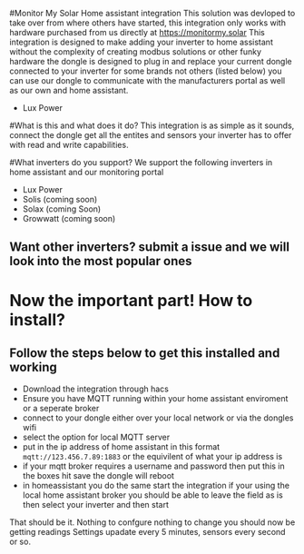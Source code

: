 #Monitor My Solar Home assistant integration
This solution was devloped to take over from where others have started, this integration only works with hardware purchased from us directly at https://monitormy.solar
This integration is designed to make adding your inverter to home assistant without the complexity of creating modbus solutions or other funky hardware the dongle is designed to plug in and replace your current dongle connected to your inverter
for some brands not others (listed below) you can use our dongle to communicate with the manufacturers portal as well as our own and home assistant. 
 - Lux Power

#What is this and what does it do? 
This integration is as simple as it sounds, connect the dongle get all the entites and sensors your inverter has to offer with read and write capabilities. 

#What inverters do you support? 
We support the following inverters in home assistant and our monitoring portal 
- Lux Power
- Solis (coming soon)
- Solax (coming Soon)
- Growwatt (coming soon)

## Want other inverters? submit a issue and we will look into the most popular ones

# Now the important part! How to install?
## Follow the steps below to get this installed and working
- Download the integration through hacs
- Ensure you have MQTT running within your home assistant enviroment or a seperate broker
- connect to your dongle either over your local network or via the dongles wifi
- select the option for local MQTT server
- put in the ip address of home assistant in this format ```mqtt://123.456.7.89:1883``` or the equivilent of what your ip address is
- if your mqtt broker requires a username and password then put this in the boxes hit save the dongle will reboot
- in homeassistant you do the same start the integration if your using the local home assistant broker you should be able to leave the field as is then select your inverter and then start

That should be it. Nothing to confgure nothing to change you should now be getting readings
Settings upadate every 5 minutes, sensors every second or so. 
